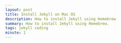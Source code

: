 ```yaml
---
layout: post
title: Install Jekyll on Mac OS
description: How to install Jekyll using Homebrew
summary: How to install Jekyll using Homebrew.
tags: jekyll coding
minute: 1
---
```


